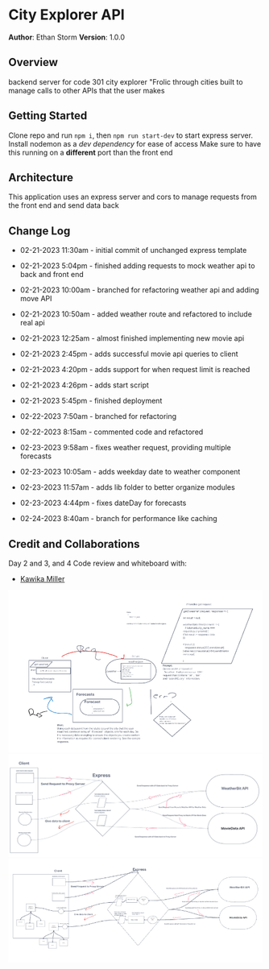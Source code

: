 # City Explorer API

**Author**: Ethan Storm
**Version**: 1.0.0

## Overview

backend server for code 301 city explorer "Frolic through cities built to manage calls to other APIs that the user makes

## Getting Started

Clone repo and run `npm i`, then `npm run start-dev` to start express server. Install nodemon as a _dev dependency_ for ease of access Make sure to have this running on a **different** port than the front end

## Architecture

This application uses an express server and cors to manage requests from the front end and send data back

## Change Log

- 02-21-2023 11:30am - initial commit of unchanged express template

- 02-21-2023 5:04pm - finished adding requests to mock weather api to back and front end

- 02-21-2023 10:00am - branched for refactoring weather api and adding move API
- 02-21-2023 10:50am - added weather route and refactored to include real api
- 02-21-2023 12:25am - almost finished implementing new movie api
- 02-21-2023 2:45pm - adds successful movie api queries to client
- 02-21-2023 4:20pm - adds support for when request limit is reached
- 02-21-2023 4:26pm - adds start script
- 02-21-2023 5:45pm - finished deployment

- 02-22-2023 7:50am - branched for refactoring
- 02-22-2023 8:15am - commented code and refactored
- 02-23-2023 9:58am - fixes weather request, providing multiple forecasts
- 02-23-2023 10:05am - adds weekday date to weather component
- 02-23-2023 11:57am - adds lib folder to better organize modules
- 02-23-2023 4:44pm - fixes dateDay for forecasts

- 02-24-2023 8:40am - branch for performance like caching

## Credit and Collaborations

Day 2 and 3, and 4 Code review and whiteboard with:

- [Kawika Miller](https://github.com/KMArtwork)

![Whiteboard plan](./whiteboards/CityExplorer2.png)
![Whiteboard plan](./whiteboards/CityExplorer3.png)
![Whiteboard plan](./whiteboards/CityExplorer4.png)

